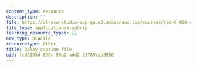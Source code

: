 ```yaml
---
content_type: resource
description: ''
file: https://ol-ocw-studio-app-qa.s3.amazonaws.com/courses/res-6-008-digital-signal-processing-spring-2011/fcd3195d698c59a2add253789cdb0556_XT6o4IRTcLk.vtt
file_type: application/x-subrip
learning_resource_types: []
ocw_type: OCWFile
resourcetype: Other
title: 3play caption file
uid: fcd3195d-698c-59a2-add2-53789cdb0556
---
```

